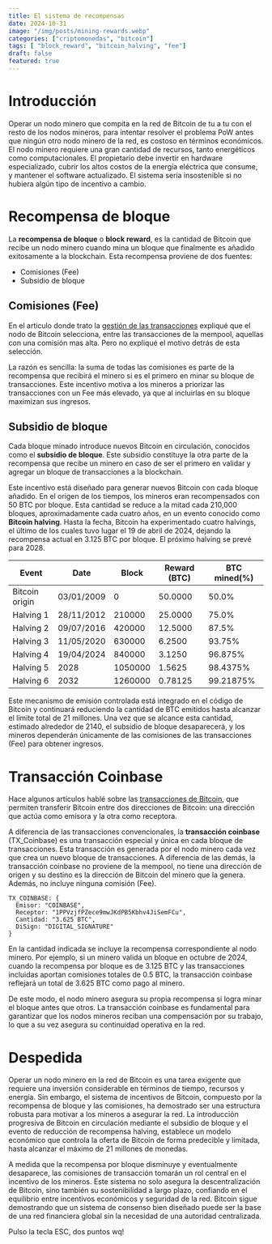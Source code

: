 ```yaml
---
title: El sistema de recompensas
date: 2024-10-31
image: "/img/posts/mining-rewards.webp"
categories: ["criptomonedas", "bitcoin"]
tags: [ "block_reward", "bitcoin_halving", "fee"]
draft: false
featured: true
---
```


# Introducción

Operar un nodo minero que compita en la red de Bitcoin de tu a tu con el resto de los nodos mineros, para intentar resolver el problema PoW antes que ningún otro nodo minero de la red, es costoso en términos económicos. El nodo minero requiere una gran cantidad de recursos, tanto energéticos como computacionales. El propietario debe invertir en hardware especializado, cubrir los altos costos de la energía eléctrica que consume, y mantener el software actualizado. El sistema sería insostenible si no hubiera algún tipo de incentivo a cambio.

# Recompensa de bloque

La **recompensa de bloque** o **block reward**, es la cantidad de Bitcoin que recibe un nodo minero cuando mina un bloque que finalmente es añadido exitosamente a la blockchain. Esta recompensa proviene de dos fuentes:

- Comisiones (Fee)
- Subsidio de bloque

## Comisiones (Fee)

En el articulo donde trato la [gestión de las transacciones](/post/2024/bitcoin-transaction-management) expliqué que el nodo de Bitcoin selecciona, entre las transacciones de la mempool, aquellas con una comisión mas alta. Pero no expliqué el motivo detrás de esta selección.

La razón es sencilla: la suma de todas las comisiones es parte de la recompensa que recibirá el minero si es el primero en minar su bloque de transacciones. Este incentivo motiva a los mineros a priorizar las transacciones con un Fee más elevado, ya que al incluirlas en su bloque maximizan sus ingresos.

## Subsidio de bloque

Cada bloque minado introduce nuevos Bitcoin en circulación, conocidos como el **subsidio de bloque**. Este subsidio constituye la otra parte de la recompensa que recibe un minero en caso de ser el primero en validar y agregar un bloque de transacciones a la blockchain.

Este incentivo está diseñado para generar nuevos Bitcoin con cada bloque añadido. En el origen de los tiempos, los mineros eran recompensados con 50 BTC por bloque. Esta cantidad se reduce a la mitad cada 210,000 bloques, aproximadamente cada cuatro años, en un evento conocido como **Bitcoin halving**. Hasta la fecha, Bitcoin ha experimentado cuatro halvings, el último de los cuales tuvo lugar el 19 de abril de 2024, dejando la recompensa actual en 3.125 BTC por bloque. El próximo halving se prevé para 2028.

| Event             | Date          |  Block     |  Reward (BTC) |   BTC mined(%) |
|-------------------|---------------|------------|---------------|--------------- |
| Bitcoin origin    | 03/01/2009    |  0         |  50.0000      |   50.0%        |
| Halving 1         | 28/11/2012    |  210000    |  25.0000      |   75.0%        |
| Halving 2         | 09/07/2016    |  420000    |  12.5000      |   87.5%        |
| Halving 3         | 11/05/2020    |  630000    |   6.2500      |   93.75%       |
| Halving 4         | 19/04/2024    |  840000    |   3.1250      |   96.875%      |
| Halving 5         | 2028          |  1050000   |   1.5625      |   98.4375%     |
| Halving 6         | 2032          |  1260000   |   0.78125     |   99.21875%    |

Este mecanismo de emisión controlada está integrado en el código de Bitcoin y continuará reduciendo la cantidad de BTC emitidos hasta alcanzar el límite total de 21 millones. Una vez que se alcance esta cantidad, estimado alrededor de 2140, el subsidio de bloque desaparecerá, y los mineros dependerán únicamente de las comisiones de las transacciones (Fee) para obtener ingresos.

# Transacción Coinbase

Hace algunos artículos hablé sobre las [transacciones de Bitcoin](/post/2024/bitcoin-transaction), que permiten transferir Bitcoin entre dos direcciones de Bitcoin: una dirección que actúa como emisora y la otra como receptora.

A diferencia de las transacciones convencionales, la **transacción coinbase** (TX_Coinbase) es una transacción especial y única en cada bloque de transacciones. Esta transacción es generada por el nodo minero cada vez que crea un nuevo bloque de transacciones. A diferencia de las demás, la transacción coinbase no proviene de la mempool, no tiene una dirección de origen y su destino es la dirección de Bitcoin del minero que la genera. Además, no incluye ninguna comisión (Fee).

```
TX_COINBASE: {
  Emisor: "COINBASE",
  Receptor: "1PPVzjfPZece9mwJKdPB5Kbhv4JiSemFCu",
  Cantidad: "3.625 BTC",
  DiSign: "DIGITAL_SIGNATURE"
}
```

En la cantidad indicada se incluye la recompensa correspondiente al nodo minero. Por ejemplo, si un minero valida un bloque en octubre de 2024, cuando la recompensa por bloque es de 3.125 BTC y las transacciones incluidas aportan comisiones totales de 0.5 BTC, la transacción coinbase reflejará un total de 3.625 BTC como pago al minero.

De este modo, el nodo minero asegura su propia recompensa si logra minar el bloque antes que otros. La transacción coinbase es fundamental para garantizar que los nodos mineros reciban una compensación por su trabajo, lo que a su vez asegura su continuidad operativa en la red.

# Despedida

Operar un nodo minero en la red de Bitcoin es una tarea exigente que requiere una inversión considerable en términos de tiempo, recursos y energía. Sin embargo, el sistema de incentivos de Bitcoin, compuesto por la recompensa de bloque y las comisiones, ha demostrado ser una estructura robusta para motivar a los mineros a asegurar la red. La introducción progresiva de Bitcoin en circulación mediante el subsidio de bloque y el evento de reducción de recompensa halving, establece un modelo económico que controla la oferta de Bitcoin de forma predecible y limitada, hasta alcanzar el máximo de 21 millones de monedas.

A medida que la recompensa por bloque disminuye y eventualmente desaparece, las comisiones de transacción tomarán un rol central en el incentivo de los mineros. Este sistema no solo asegura la descentralización de Bitcoin, sino también su sostenibilidad a largo plazo, confiando en el equilibrio entre incentivos económicos y seguridad de la red. Bitcoin sigue demostrando que un sistema de consenso bien diseñado puede ser la base de una red financiera global sin la necesidad de una autoridad centralizada.

Pulso la tecla ESC, dos puntos wq!
